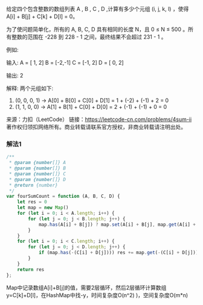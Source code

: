 给定四个包含整数的数组列表 A , B , C , D ,计算有多少个元组 (i, j, k, l) ，使得 A[i] + B[j] + C[k] + D[l] = 0。

为了使问题简单化，所有的 A, B, C, D 具有相同的长度 N，且 0 ≤ N ≤ 500 。所有整数的范围在 -228 到 228 - 1 之间，最终结果不会超过 231 - 1 。

例如:

输入:
A = [ 1, 2]
B = [-2,-1]
C = [-1, 2]
D = [ 0, 2]

输出:
2

解释:
两个元组如下:
1. (0, 0, 0, 1) -> A[0] + B[0] + C[0] + D[1] = 1 + (-2) + (-1) + 2 = 0
2. (1, 1, 0, 0) -> A[1] + B[1] + C[0] + D[0] = 2 + (-1) + (-1) + 0 = 0

来源：力扣（LeetCode）
链接：https://leetcode-cn.com/problems/4sum-ii
著作权归领扣网络所有。商业转载请联系官方授权，非商业转载请注明出处。

### 解法1

```js
/**
 * @param {number[]} A
 * @param {number[]} B
 * @param {number[]} C
 * @param {number[]} D
 * @return {number}
 */
var fourSumCount = function (A, B, C, D) {
    let res = 0
    let map = new Map()
    for (let i = 0; i < A.length; i++) {
        for (let j = 0; j < B.length; j++) {
            map.has(A[i] + B[j]) ? map.set(A[i] + B[j], map.get(A[i] + B[j]) + 1) : map.set(A[i] + B[j], 1)
        }
    }
    for (let i = 0; i < C.length; i++) {
        for (let j = 0; j < D.length; j++) {
            if (map.has(-(C[i] + D[j]))) res += map.get(-(C[i] + D[j]))
        }
    }
    return res
};
```

Map中记录数组A[i]+B[j]的值，需要2层循环，然后2层循环计算数组y=C[k]+D[l]，在HashMap中找-y，时间复杂度O(n^2)
 )，空间复杂度O(m*n)


